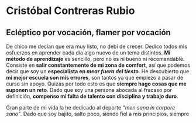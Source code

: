 # Cristóbal Contreras Rubio

## Ecléptico por vocación, flamer por vocación

De chico me decían que era muy listo, no debí de crecer. Dedico todos mis esfuerzos en aprender cada día algo nuevo de un tema distintos. **Mi método de aprendizaje** es sencillo, pero no es ni bueno ni recomendable. Consiste en **salir constantemente de mi zona de comfort**, así que podemos decir que soy un **especialista en _mear fuera del tiesto_**. He descubierto que **mi mejor escuela son mis errores**, son tantos ya que empiezo a pasar de curso sin apoyo. Quizás por todo esto es que **siempre hago cosas que me suponen un reto**. Dado que soy una persona abocada al fracaso por definición, **compenso mi falta de talento con disciplina y trabajo duro**.

Gran parte de mi vida la he dedicado al deporte _"men sana in corpore sano"_. Dado que soy bajito, salto poco, siendo fiel a mis principios, siempre 
